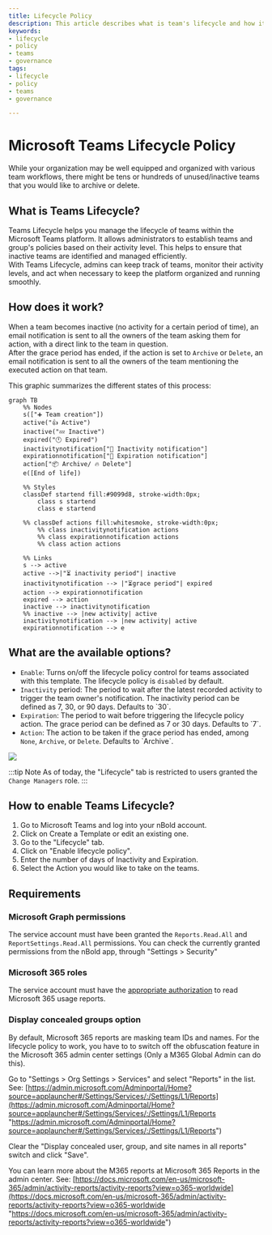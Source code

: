 ```yaml
---
title: Lifecycle Policy
description: This article describes what is team's lifecycle and how it works
keywords:
- lifecycle
- policy
- teams
- governance
tags:
- lifecycle
- policy
- teams
- governance

---
```

# Microsoft Teams Lifecycle Policy

While your organization may be well equipped and organized with various team workflows, there might be tens or hundreds of unused/inactive teams that you would like to archive or delete.

## What is Teams Lifecycle?

Teams Lifecycle helps you manage the lifecycle of teams within the Microsoft Teams platform. It allows administrators to establish teams and group's policies based on their activity level. This helps to ensure that inactive teams are identified and managed efficiently.  
With Teams Lifecycle, admins can keep track of teams, monitor their activity levels, and act when necessary to keep the platform organized and running smoothly.

## How does it work?

When a team becomes inactive (no activity for a certain period of time), an email notification is sent to all the owners of the team asking them for action, with a direct link to the team in question.  
After the grace period has ended, if the action is set to `Archive` or `Delete`, an email notification is sent to all the owners of the team mentioning the executed action on that team.

This graphic summarizes the different states of this process:

```mermaid
graph TB
    %% Nodes
    s(["➕ Team creation"])
    active("👍 Active")
    inactive("💤 Inactive")
    expired("🕛 Expired")
    inactivitynotification["📧 Inactivity notification"]
    expirationnotification["📧 Expiration notification"]
    action["📦 Archive/ 🔥 Delete"]
    e([End of life])

    %% Styles
    classDef startend fill:#9099d8, stroke-width:0px;
        class s startend
        class e startend
    
    %% classDef actions fill:whitesmoke, stroke-width:0px;
        %% class inactivitynotification actions
        %% class expirationnotification actions
        %% class action actions

    %% Links
    s --> active
    active -->|"⏳ inactivity period"| inactive
    inactivitynotification --> |"⏳grace period"| expired
    action --> expirationnotification
    expired --> action
    inactive --> inactivitynotification
    %% inactive --> |new activity| active
    inactivitynotification --> |new activity| active
    expirationnotification --> e
```

## What are the available options?

* `Enable`: Turns on/off the lifecycle policy control for teams associated with this template. The lifecycle policy is `disabled` by default.
* `Inactivity` period: The period to wait after the latest recorded activity to trigger the team owner's notification. The inactivity period can be defined as 7, 30, or 90 days. Defaults to \`30\`.
* `Expiration`: The period to wait before triggering the lifecycle policy action. The grace period can be defined as 7 or 30 days. Defaults to \`7\`.
* `Action`: The action to be taken if the grace period has ended, among `None`, `Archive`, or `Delete`. Defaults to \`Archive\`.

![](/media/teams-lifecycle.png)

:::tip Note
As of today, the "Lifecycle" tab is restricted to users granted the `Change Managers` role.
:::

## How to enable Teams Lifecycle?

1. Go to Microsoft Teams and log into your nBold account.
2. Click on Create a Template or edit an existing one.
3. Go to the "Lifecycle" tab.
4. Click on "Enable lifecycle policy".
5. Enter the number of days of Inactivity and Expiration.
6. Select the Action you would like to take on the teams.

## Requirements

### Microsoft Graph permissions

The service account must have been granted the `Reports.Read.All` and `ReportSettings.Read.All` permissions. You can check the currently granted permissions from the nBold app, through "Settings > Security"

### Microsoft 365 roles

The service account must have the [appropriate authorization](https://learn.microsoft.com/en-us/graph/reportroot-authorization) to read Microsoft 365 usage reports.

### Display concealed groups option

By default, Microsoft 365 reports are masking team IDs and names. For the lifecycle policy to work, you have to to switch off the obfuscation feature in the Microsoft 365 admin center settings (Only a M365 Global Admin can do this).

Go to "Settings > Org Settings > Services" and select "Reports" in the list. See: [https://admin.microsoft.com/Adminportal/Home?source=applauncher#/Settings/Services/:/Settings/L1/Reports](https://admin.microsoft.com/Adminportal/Home?source=applauncher#/Settings/Services/:/Settings/L1/Reports "https://admin.microsoft.com/Adminportal/Home?source=applauncher#/Settings/Services/:/Settings/L1/Reports")

Clear the "Display concealed user, group, and site names in all reports" switch and click "Save".

You can learn more about the M365 reports at Microsoft 365 Reports in the admin center. See: [https://docs.microsoft.com/en-us/microsoft-365/admin/activity-reports/activity-reports?view=o365-worldwide](https://docs.microsoft.com/en-us/microsoft-365/admin/activity-reports/activity-reports?view=o365-worldwide "https://docs.microsoft.com/en-us/microsoft-365/admin/activity-reports/activity-reports?view=o365-worldwide")